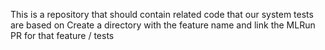 This is a repository that should contain related code that our system tests are based on
Create a directory with the feature name and link the MLRun PR for that feature / tests 
